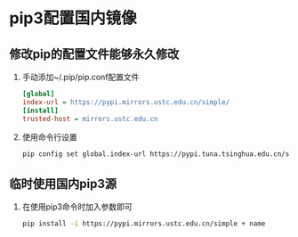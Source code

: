
# pip3配置国内镜像

## 修改pip的配置文件能够永久修改

1. 手动添加~/.pip/pip.conf配置文件

    ```ini
    [global]
    index-url = https://pypi.mirrors.ustc.edu.cn/simple/
    [install]
    trusted-host = mirrors.ustc.edu.cn
    ```

2. 使用命令行设置

    ```bash
    pip config set global.index-url https://pypi.tuna.tsinghua.edu.cn/simple
    ```

## 临时使用国内pip3源

1. 在使用pip3命令时加入参数即可

    ```bash
    pip install -i https://pypi.mirrors.ustc.edu.cn/simple + name
    ```
